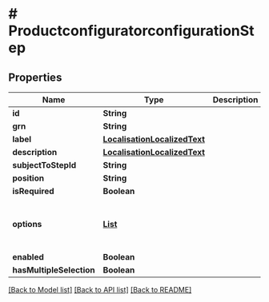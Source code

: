 # # ProductconfiguratorconfigurationStep


## Properties 


Name | Type | Description | Notes
------------ | ------------- | ------------- | -------------
**id**| **String** |   | [optional]
**grn**| **String** |   | [optional]
**label**| [**LocalisationLocalizedText**](LocalisationLocalizedText.md) |   | [optional]
**description**| [**LocalisationLocalizedText**](LocalisationLocalizedText.md) |   | [optional]
**subjectToStepId**| **String** |   | [optional]
**position**| **String** |   | [optional]
**isRequired**| **Boolean** |   | [optional]
**options**| [**List<ProductconfiguratorconfigurationOption>**](ProductconfiguratorconfigurationOption.md) |   | [optional] [default to new ArrayList<>()]
**enabled**| **Boolean** |   | [optional]
**hasMultipleSelection**| **Boolean** |   | [optional]


[[Back to Model list]](../../README.md#models) [[Back to API list]](../../README.md#endpoints) [[Back to README]](../../README.md)

